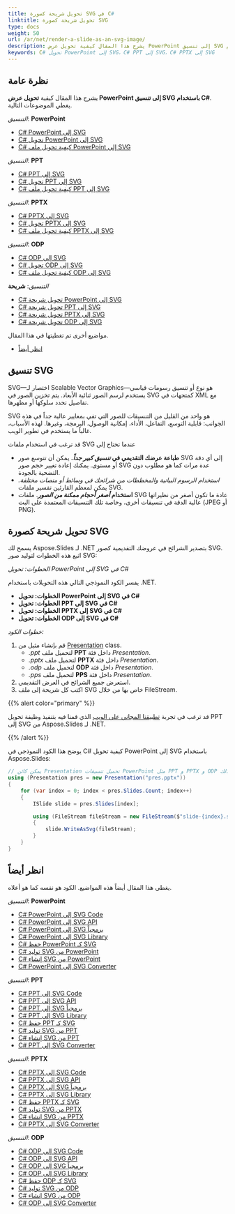 ```yaml
---
title: تحويل شريحة كصورة SVG في C#
linktitle: تحويل شريحة كصورة SVG
type: docs
weight: 50
url: /ar/net/render-a-slide-as-an-svg-image/
description: يشرح هذا المقال كيفية تحويل عرض PowerPoint إلى تنسيق SVG باستخدام C#. يمكنك تحويل تنسيقات PPT و PPTX و ODP إلى صور SVG.
keywords: C# تحويل PowerPoint إلى SVG، C# PPT إلى SVG، C# PPTX إلى SVG
---
```


## نظرة عامة

يشرح هذا المقال كيفية **تحويل عرض PowerPoint إلى تنسيق SVG باستخدام C#**. يغطي الموضوعات التالية.

_التنسيق_: **PowerPoint**
- [C# PowerPoint إلى SVG](#csharp-powerpoint-to-svg)
- [C# تحويل PowerPoint إلى SVG](#csharp-powerpoint-to-svg)
- [C# كيفية تحويل ملف PowerPoint إلى SVG](#csharp-powerpoint-to-svg)

_التنسيق_: **PPT**
- [C# PPT إلى SVG](#csharp-ppt-to-svg)
- [C# تحويل PPT إلى SVG](#csharp-ppt-to-svg)
- [C# كيفية تحويل ملف PPT إلى SVG](#csharp-ppt-to-svg)

_التنسيق_: **PPTX**
- [C# PPTX إلى SVG](#csharp-pptx-to-svg)
- [C# تحويل PPTX إلى SVG](#csharp-pptx-to-svg)
- [C# كيفية تحويل ملف PPTX إلى SVG](#csharp-pptx-to-svg)

_التنسيق_: **ODP**
- [C# ODP إلى SVG](#csharp-odp-to-svg)
- [C# تحويل ODP إلى SVG](#csharp-odp-to-svg)
- [C# كيفية تحويل ملف ODP إلى SVG](#csharp-odp-to-svg)

_التنسيق_: **شريحة**
- [C# تحويل شريحة PowerPoint إلى SVG](#render-a-slide-as-an-svg-image)
- [C# تحويل شريحة PPT إلى SVG](#render-a-slide-as-an-svg-image)
- [C# تحويل شريحة PPTX إلى SVG](#render-a-slide-as-an-svg-image)
- [C# تحويل شريحة ODP إلى SVG](#render-a-slide-as-an-svg-image)

مواضيع أخرى تم تغطيتها في هذا المقال.
- [انظر أيضاً](#see-also)

## تنسيق SVG
SVG—اختصار لـ Scalable Vector Graphics—هو نوع أو تنسيق رسومات قياسي يستخدم لرسم الصور ثنائية الأبعاد. يتم تخزين الصور في SVG كمتجهات في XML مع تفاصيل تحدد سلوكها أو مظهرها.

SVG هو واحد من القليل من التنسيقات للصور التي تفي بمعايير عالية جداً في هذه الجوانب: قابلية التوسع، التفاعل، الأداء، إمكانية الوصول، البرمجة، وغيرها. لهذه الأسباب، غالباً ما يستخدم في تطوير الويب.

قد ترغب في استخدام ملفات SVG عندما تحتاج إلى

- **طباعة عرضك التقديمي في *تنسيق كبير جداً*.** يمكن أن تتوسع صور SVG إلى أي دقة أو مستوى. يمكنك إعادة تغيير حجم صور SVG عدة مرات كما هو مطلوب دون التضحية بالجودة.
- **استخدام الرسوم البيانية والمخططات من شرائحك في *وسائط أو منصات مختلفة**.* يمكن لمعظم القارئين تفسير ملفات SVG.
- **استخدام *أصغر أحجام ممكنة من الصور***. ملفات SVG عادة ما تكون أصغر من نظيراتها عالية الدقة في تنسيقات أخرى، وخاصة تلك التنسيقات المعتمدة على البت (JPEG أو PNG).

## تحويل شريحة كصورة SVG

يسمح لك Aspose.Slides لـ .NET بتصدير الشرائح في عروضك التقديمية كصور SVG. اتبع هذه الخطوات لتوليد صور SVG:

_الخطوات: تحويل PowerPoint إلى SVG في C#_

يفسر الكود النموذجي التالي هذه التحويلات باستخدام .NET.
- <a name="csharp-powerpoint-to-svg" id="csharp-powerpoint-to-svg"><strong>الخطوات: تحويل PowerPoint إلى SVG في C#</strong></a>
- <a name="csharp-ppt-to-svg" id="csharp-ppt-to-svg"><strong>الخطوات: تحويل PPT إلى SVG في C#</strong></a>
- <a name="csharp-pptx-to-svg" id="csharp-pptx-to-svg"><strong>الخطوات: تحويل PPTX إلى SVG في C#</strong></a>
- <a name="csharp-odp-to-svg" id="csharp-odp-to-svg"><strong>الخطوات: تحويل ODP إلى SVG في C#</strong></a>

_خطوات الكود:_

1. قم بإنشاء مثيل من [Presentation](https://reference.aspose.com/slides/net/aspose.slides/presentation/) class.
   * _.ppt_ لتحميل ملف **PPT** داخل فئة _Presentation_.
   * _.pptx_ لتحميل ملف **PPTX** داخل فئة _Presentation_.
   * _.odp_ لتحميل ملف **ODP** داخل فئة _Presentation_.
   * _.pps_ لتحميل ملف **PPS** داخل فئة _Presentation_.
2. استعرض جميع الشرائح في العرض التقديمي.
3. اكتب كل شريحة إلى ملف SVG خاص بها من خلال FileStream.

{{% alert color="primary" %}} 

قد ترغب في تجربة [تطبيقنا المجاني على الويب](https://products.aspose.app/slides/conversion/ppt-to-svg) الذي قمنا فيه بتنفيذ وظيفة تحويل PPT إلى SVG من Aspose.Slides لـ .NET.

{{% /alert %}} 

يوضح هذا الكود النموذجي في C# كيفية تحويل PowerPoint إلى SVG باستخدام Aspose.Slides: 

``` csharp
// يمكن كائن Presentation تحميل تنسيقات PowerPoint مثل PPT و PPTX و ODP وما إلى ذلك.
using (Presentation pres = new Presentation("pres.pptx"))
{
    for (var index = 0; index < pres.Slides.Count; index++)
    {
        ISlide slide = pres.Slides[index];

        using (FileStream fileStream = new FileStream($"slide-{index}.svg", FileMode.Create, FileAccess.Write))
        {
            slide.WriteAsSvg(fileStream);   
        }
    }
}
```

## انظر أيضاً 

يغطي هذا المقال أيضاً هذه المواضيع. الكود هو نفسه كما هو أعلاه.

_التنسيق_: **PowerPoint**
- [C# PowerPoint إلى SVG Code](#csharp-powerpoint-to-svg)
- [C# PowerPoint إلى SVG API](#csharp-powerpoint-to-svg)
- [C# PowerPoint إلى SVG برمجياً](#csharp-powerpoint-to-svg)
- [C# PowerPoint إلى SVG Library](#csharp-powerpoint-to-svg)
- [C# حفظ PowerPoint كـ SVG](#csharp-powerpoint-to-svg)
- [C# توليد SVG من PowerPoint](#csharp-powerpoint-to-svg)
- [C# إنشاء SVG من PowerPoint](#csharp-powerpoint-to-svg)
- [C# PowerPoint إلى SVG Converter](#csharp-powerpoint-to-svg)

_التنسيق_: **PPT**
- [C# PPT إلى SVG Code](#csharp-ppt-to-svg)
- [C# PPT إلى SVG API](#csharp-ppt-to-svg)
- [C# PPT إلى SVG برمجياً](#csharp-ppt-to-svg)
- [C# PPT إلى SVG Library](#csharp-ppt-to-svg)
- [C# حفظ PPT كـ SVG](#csharp-ppt-to-svg)
- [C# توليد SVG من PPT](#csharp-ppt-to-svg)
- [C# إنشاء SVG من PPT](#csharp-ppt-to-svg)
- [C# PPT إلى SVG Converter](#csharp-ppt-to-svg)

_التنسيق_: **PPTX**
- [C# PPTX إلى SVG Code](#csharp-pptx-to-svg)
- [C# PPTX إلى SVG API](#csharp-pptx-to-svg)
- [C# PPTX إلى SVG برمجياً](#csharp-pptx-to-svg)
- [C# PPTX إلى SVG Library](#csharp-pptx-to-svg)
- [C# حفظ PPTX كـ SVG](#csharp-pptx-to-svg)
- [C# توليد SVG من PPTX](#csharp-pptx-to-svg)
- [C# إنشاء SVG من PPTX](#csharp-pptx-to-svg)
- [C# PPTX إلى SVG Converter](#csharp-pptx-to-svg)

_التنسيق_: **ODP**
- [C# ODP إلى SVG Code](#csharp-odp-to-svg)
- [C# ODP إلى SVG API](#csharp-odp-to-svg)
- [C# ODP إلى SVG برمجياً](#csharp-odp-to-svg)
- [C# ODP إلى SVG Library](#csharp-odp-to-svg)
- [C# حفظ ODP كـ SVG](#csharp-odp-to-svg)
- [C# توليد SVG من ODP](#csharp-odp-to-svg)
- [C# إنشاء SVG من ODP](#csharp-odp-to-svg)
- [C# ODP إلى SVG Converter](#csharp-odp-to-svg)